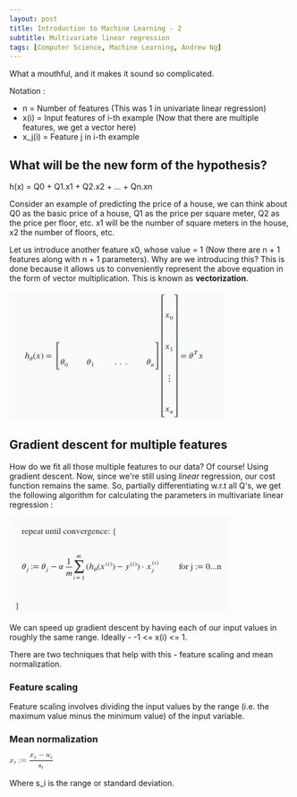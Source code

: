 ```yaml
---
layout: post
title: Introduction to Machine Learning - 2
subtitle: Multivariate linear regression 
tags: [Computer Science, Machine Learning, Andrew Ng]
---
```


What a mouthful, and it makes it sound so complicated.

Notation :
* n = Number of features (This was 1 in univariate linear regression)
* x(i) = Input feature*s* of i-th example (Now that there are multiple features, we get a vector here)
* x_j(i) = Feature j in i-th example

## What will be the new form of the hypothesis?

h(x) = Q0 + Q1.x1 + Q2.x2 + ... + Qn.xn

Consider an example of predicting the price of a house, we can think about Q0 as the basic price of a house, Q1 as the price per square meter, Q2 as the price per floor, etc. x1 will be the number of square meters in the house, x2 the number of floors, etc.

Let us introduce another feature x0, whose value = 1 (Now there are n + 1 features along with n + 1 parameters). Why are we introducing this? This is done because it allows us to conveniently represent the above equation in the form of vector multiplication. This is known as **vectorization**. 

![Vectorization of multivariate linear regression](/img/VMLR "Vectorization of multivariate linear regression")

## Gradient descent for multiple features

How do we fit all those multiple features to our data? Of course! Using gradient descent. Now, since we're still using _linear_ regression, our cost function remains the same. So, partially differentiating w.r.t all Q's, we get the following algorithm for calculating the parameters in multivariate linear regression : 

![Parameters for multivariate linear regression](/img/PMLR "Parameters for multivariate linear regression")

We can speed up gradient descent by having each of our input values in roughly the same range. Ideally - -1 <= x(i) <= 1.

There are two techniques that help with this - feature scaling and mean normalization. 

### Feature scaling 

Feature scaling involves dividing the input values by the range (i.e. the maximum value minus the minimum value) of the input variable.

### Mean normalization

![Mean normalization formula](/img/MNMLR.png "Mean normalization formula")

Where s_i is the range or standard deviation. 

